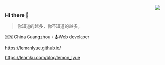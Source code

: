 <img align="right" src="https://github-readme-stats.vercel.app/api?username=lemonlyue&show_icons=true&icon_color=805AD5&text_color=718096&bg_color=ffffff&hide_title=true" />

### Hi there 👋

> 你知道的越多，你不知道的越多。

🇨🇳 China Guangzhou・🕹Web developer

https://lemonlyue.github.io/

https://learnku.com/blog/lemon_lyue


<!--
**lemonlyue/lemonlyue** is a ✨ _special_ ✨ repository because its `README.md` (this file) appears on your GitHub profile.

Here are some ideas to get you started:

- 🔭 I’m currently working on ...
- 🌱 I’m currently learning ...
- 👯 I’m looking to collaborate on ...
- 🤔 I’m looking for help with ...
- 💬 Ask me about ...
- 📫 How to reach me: ...
- 😄 Pronouns: ...
- ⚡ Fun fact: ...
-->
